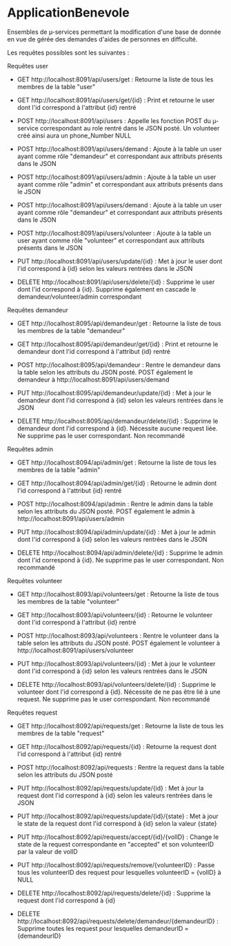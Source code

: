 # ApplicationBenevole

Ensembles de µ-services permettant la modification d'une base de donnée en vue de gérée des demandes d'aides de personnes en difficulté.

Les requêtes possibles sont les suivantes :

Requêtes user
  
 - GET http://localhost:8091/api/users/get : Retourne la liste de tous les membres de la table "user"
 - GET http://localhost:8091/api/users/get/{id} : Print et retourne le user dont l'id correspond à l'attribut {id} rentré
  
 - POST http://localhost:8091/api/users : Appelle les fonction POST du µ-service correspondant au role rentré dans le JSON posté. Un volunteer créé ainsi aura un phone_Number NULL
 - POST http://localhost:8091/api/users/demand : Ajoute à la table un user ayant comme rôle "demandeur" et correspondant aux attributs présents dans le JSON
 - POST http://localhost:8091/api/users/admin : Ajoute à la table un user ayant comme rôle "admin" et correspondant aux attributs présents dans le JSON
 - POST http://localhost:8091/api/users/demand : Ajoute à la table un user ayant comme rôle "demandeur" et correspondant aux attributs présents dans le JSON
 - POST http://localhost:8091/api/users/volunteer : Ajoute à la table un user ayant comme rôle "volunteer" et correspondant aux attributs présents dans le JSON

 - PUT http://localhost:8091/api/users/update/{id} : Met à jour le user dont l'id correspond à {id} selon les valeurs rentrées dans le JSON
 - DELETE http://localhost:8091/api/users/delete/{id} : Supprime le user dont l'id correspond à {id}. Supprime également en cascade le demandeur/volunteer/admin correspondant


Requêtes demandeur
 - GET http://localhost:8095/api/demandeur/get : Retourne la liste de tous les membres de la table "demandeur"
 - GET http://localhost:8095/api/demandeur/get/{id} : Print et retourne le demandeur dont l'id correspond à l'attribut {id} rentré

 - POST http://localhost:8095/api/demandeur : Rentre le demandeur dans la table selon les attributs du JSON posté. POST également le demandeur à http://localhost:8091/api/users/demand

 - PUT http://localhost:8095/api/demandeur/update/{id} : Met à jour le demandeur dont l'id correspond à {id} selon les valeurs rentrées dans le JSON
 - DELETE http://localhost:8095/api/demandeur/delete/{id} : Supprime le demandeur dont l'id correspond à {id}. Nécessite aucune request liée. Ne supprime pas le user correspondant. Non recommandé


Requêtes admin
 - GET http://localhost:8094/api/admin/get : Retourne la liste de tous les membres de la table "admin"
 - GET http://localhost:8094/api/admin/get/{id} : Retourne le admin dont l'id correspond à l'attribut {id} rentré

 - POST http://localhost:8094/api/admin : Rentre le admin dans la table selon les attributs du JSON posté. POST également le admin à http://localhost:8091/api/users/admin

 - PUT http://localhost:8094/api/admin/update/{id} : Met à jour le admin dont l'id correspond à {id} selon les valeurs rentrées dans le JSON
 - DELETE http://localhost:8094/api/admin/delete/{id} : Supprime le admin dont l'id correspond à {id}. Ne supprime pas le user correspondant. Non recommandé


Requêtes volunteer
 - GET http://localhost:8093/api/volunteers/get : Retourne la liste de tous les membres de la table "volunteer"
 - GET http://localhost:8093/api/volunteers/{id} : Retourne le volunteer dont l'id correspond à l'attribut {id} rentré

 - POST http://localhost:8093/api/volunteers : Rentre le volunteer dans la table selon les attributs du JSON posté. POST également le volunteer à http://localhost:8091/api/users/volunteer

 - PUT http://localhost:8093/api/volunteers/{id} : Met à jour le volunteer dont l'id correspond à {id} selon les valeurs rentrées dans le JSON
 - DELETE http://localhost:8093/api/volunteers/delete/{id} : Supprime le volunteer dont l'id correspond à {id}. Nécessite de ne pas être lié à une request. Ne supprime pas le user correspondant. Non recommandé



Requêtes request
 - GET http://localhost:8092/api/requests/get : Retourne la liste de tous les membres de la table "request"
 - GET http://localhost:8092/api/requests/{id} : Retourne la request dont l'id correspond à l'attribut {id} rentré

 - POST http://localhost:8092/api/requests : Rentre la request dans la table selon les attributs du JSON posté

 - PUT http://localhost:8092/api/requests/update/{id} : Met à jour la request dont l'id correspond à {id} selon les valeurs rentrées dans le JSON
 - PUT http://localhost:8092/api/requests/update/{id}/{state} : Met à jour le state de la request dont l'id correspond à {id} selon la valeur {state}
 - PUT http://localhost:8092/api/requests/accept/{id}/{volID} : Change le state de la request correspondante en "accepted" et son volunteerID par la valeur de volID
 - PUT http://localhost:8092/api/requests/remove/{volunteerID} : Passe tous les volunteerID des request pour lesquelles volunteerID = {volID} à NULL
 - DELETE http://localhost:8092/api/requests/delete/{id} : Supprime la request dont l'id correspond à {id}
 - DELETE http://localhost:8092/api/requests/delete/demandeur/{demandeurID} : Supprime toutes les request pour lesquelles demandeurID = {demandeurID}
